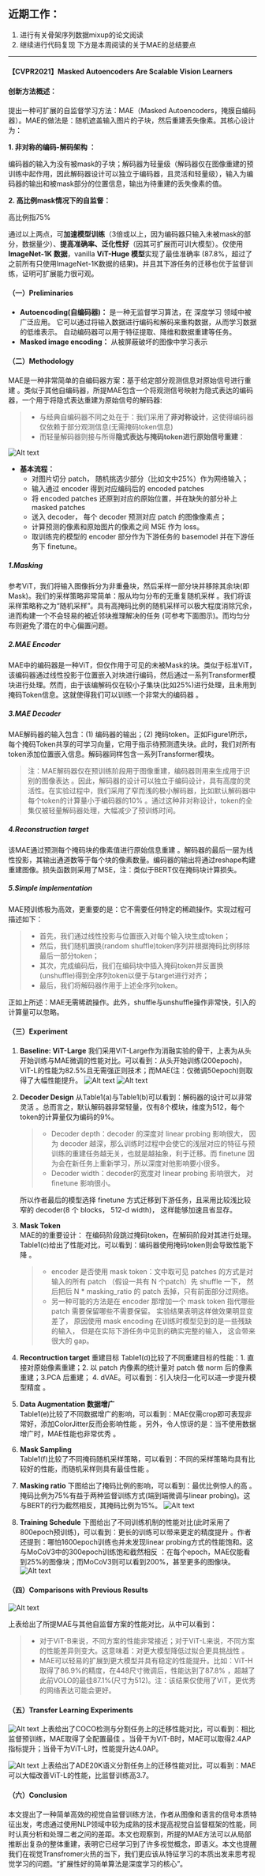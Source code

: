 ## 近期工作：

1. 进行有关骨架序列数据mixup的论文阅读
2. 继续进行代码复现
下方是本周阅读的关于MAE的总结要点

---

#### 【CVPR2021】Masked Autoencoders Are Scalable Vision Learners

####  创新方法概述：
提出一种可扩展的自监督学习方法：MAE（Masked Autoencoders，掩膜自编码器）。MAE的做法是：随机遮盖输入图片的子块，然后重建丢失像素。其核心设计为：
 
<strong>1. 非对称的编码-解码架构 ：</strong>

编码器的输入为没有被mask的子块；解码器为轻量级（解码器仅在图像重建的预训练中起作用，因此解码器设计可以独立于编码器，且灵活和轻量级），输入为编码器的输出和被mask部分的位置信息，输出为待重建的丢失像素的值。 

**2. 高比例mask情况下的自监督：**

  高比例指75%



通过以上两点，可**加速模型训练**（3倍或以上，因为编码器只输入未被mask的部分，数据量少）、**提高准确率、泛化性好**（因其可扩展而可训大模型）。仅使用 **ImageNet-1K 数据**，vanilla **ViT-Huge 模型**实现了最佳准确率 (87.8%，超过了之前所有只使用ImageNet-1K数据的结果)。并且其下游任务的迁移也优于监督训练，证明可扩展能力很可观。 
    


#### （一）Preliminaries

- **Autoencoding(自编码器)：** 是一种无监督学习算法，在 深度学习 领域中被广泛应用。 它可以通过将输入数据进行编码和解码来重构数据，从而学习数据的低维表示。 自动编码器可以用于特征提取、降维和数据重建等任务。
- **Masked image encoding：** 从被屏蔽破坏的图像中学习表示


#### （二）Methodology
MAE是一种非常简单的自编码器方案：基于给定部分观测信息对原始信号进行重建 。类似于其他自编码器，所提MAE包含一个将观测信号映射为隐式表达的编码器，一个用于将隐式表达重建为原始信号的解码器:
> - 与经典自编码器不同之处在于：我们采用了**非对称设计**，这使得编码器仅依赖于部分观测信息(无需掩码token信息)
> - 而轻量解码器则接与所得**隐式表达与掩码token进行原始信号重建**：

![Alt text](image-7.png)

- **基本流程：**
    - 对图片切分 patch， 随机挑选少部分（比如文中25%）作为网络输入；
    - 输入通过 encoder 得到对应编码后的 encoded patches
    - 将 encoded patches 还原到对应的原始位置，并在缺失的部分补上 masked patches
    - 送入 decoder， 每个 decoder 预测对应 patch 的图像像素点；
    - 计算预测的像素和原始图片的像素之间 MSE 作为 loss。
    - 取训练完的模型的 encoder 部分作为下游任务的 basemodel 并在下游任务下 finetune。

##### 1.Masking  
参考ViT，我们将输入图像拆分为非重叠块，然后采样一部分块并移除其余块(即Mask)。我们的采样策略非常简单：服从均匀分布的无重复随机采样 。我们将该采样策略称之为“随机采样”。具有高掩码比例的随机采样可以极大程度消除冗余，进而构建一个不会轻易的被近邻块推理解决的任务 (可参考下面图示)。而均匀分布则避免了潜在的中心偏置问题。
##### 2.MAE Encoder  
MAE中的编码器是一种ViT，但仅作用于可见的未被Mask的块。类似于标准ViT，该编码器通过线性投影于位置嵌入对块进行编码，然后通过一系列Transformer模块进行处理。然而，由于该编解码仅在较小子集块(比如25%)进行处理，且未用到掩码Token信息。这就使得我们可以训练一个非常大的编码器 。

##### 3.MAE Decoder  
MAE解码器的输入包含：(1) 编码器的输出；(2) 掩码token。正如Figure1所示，每个掩码Token共享的可学习向量，它用于指示待预测遗失块。此时，我们对所有token添加位置嵌入信息。解码器同样包含一系列Transformer模块。

>注：MAE解码器仅在预训练阶段用于图像重建，编码器则用来生成用于识别的图像表达 。因此，解码器的设计可以独立于编码设计，具有高度的灵活性。在实验过程中，我们采用了窄而浅的极小解码器，比如默认解码器中每个token的计算量小于编码器的10% 。通过这种非对称设计，token的全集仅被轻量解码器处理，大幅减少了预训练时间。

##### 4.Reconstruction target  
该MAE通过预测每个掩码块的像素值进行原始信息重建 。解码器的最后一层为线性投影，其输出通道数等于每个块的像素数量。编码器的输出将通过reshape构建重建图像。损失函数则采用了MSE，注：类似于BERT仅在掩码块计算损失。

##### 5.Simple implementation  
MAE预训练极为高效，更重要的是：它不需要任何特定的稀疏操作。实现过程可描述如下：
> - 首先，我们通过线性投影与位置嵌入对每个输入块生成token；
> - 然后，我们随机置换(random shuffle)token序列并根据掩码比例移除最后一部分token；
> - 其次，完成编码后，我们在编码块中插入掩码token并反置换(unshuffle)得到全序列token以便于与target进行对齐；
> - 最后，我们将解码器作用于上述全序列token。

正如上所述：MAE无需稀疏操作。此外，shuffle与unshuffle操作非常快，引入的计算量可以忽略。


#### （三）Experiment
1. **Baseline: ViT-Large**
  我们采用ViT-Large作为消融实验的骨干，上表为从头开始训练与MAE微调的性能对比。可以看到：从头开始训练(200epoch)，ViT-L的性能为82.5%且无需强正则技术；而MAE(注：仅微调50epoch)则取得了大幅性能提升。
![Alt text](image.png)
![Alt text](image-2.png)
2. **Decoder Design**
  从Table1(a)与Table1(b)可以看到：解码器的设计可以非常灵活 。总而言之，默认解码器非常轻量，仅有8个模块，维度为512，每个token的计算量仅为编码的9%。

    > - Decoder depth：decoder 的深度对 linear probing 影响很大， 因为 decoder 越深，那么训练时过程中会使它的浅层对应的特征与预训练的重建任务越无关，也就是越抽象，利于迁移。而 finetune 因为会在新任务上重新学习，所以深度对他影响要小很多。
    > - Decoder width：decoder的宽度对 linear probing 影响很大， 对finetune 影响很小。

    所以作者最后的模型选择 finetune 方式迁移到下游任务，且采用比较浅比较窄的 decoder(8 个 blocks， 512-d width)， 这样能够加速且省显存。

3. **Mask Token**  
MAE的的重要设计： 在编码阶段跳过掩码token，在解码阶段对其进行处理。Table1(c)给出了性能对比，可以看到：编码器使用掩码token则会导致性能下降 。

    > - encoder 是否使用 mask token：文中取可见 patches 的方式是对输入的所有 patch （假设一共有 N 个patch）先 shuffle 一下， 然后把后 N * masking_ratio 的 patch 丢掉，只有前面部分过网络。
    > - 另一种可能的方法是在 encoder 那增加一个 mask token 指代哪些 patch 需要保留哪些不需要保留。 实验结果表明这样做效果明显变差了， 原因使用 mask encoding 在训练时模型见到的是一些残缺的输入， 但是在实际下游任务中见到的确实完整的输入， 这会带来很大的 gap。

4. **Recontruction target**
 重建目标 Table1(d)比较了不同重建目标的性能：1. 直接对原始像素重建；2. 以 patch 内像素的统计量对 patch 做 norm 后的像素重建；3.PCA 后重建； 4. dVAE。可以看到：引入块归一化可以进一步提升模型精度 。

5. **Data Augmentation 数据增广**  
   Table1(e)比较了不同数据增广的影响，可以看到：MAE仅需crop即可表现非常好，添加ColorJitter反而会影响性能 。另外，令人惊讶的是：当不使用数据增广时，MAE性能也非常优秀 。

6. **Mask Sampling**  
    Table1(f)比较了不同掩码随机采样策略，可以看到：不同的采样策略均具有比较好的性能，而随机采样则具有最佳性能 。

7. **Masking  ratio**
   下图给出了掩码比例的影响，可以看到：最优比例惊人的高 。掩码比例为75%有益于两种监督训练方式(端到端微调与linear probing)。这与BERT的行为截然相反，其掩码比例为15%。
   ![Alt text](image-1.png)

8. **Training Schedule**
    下图给出了不同训练机制的性能对比(此时采用了800epoch预训练)，可以看到：更长的训练可以带来更定的精度提升 。作者还提到：哪怕1600epoch训练也并未发现linear probing方式的性能饱和。这与MoCoV3中的300epoch训练饱和截然相反 ：在每个epoch，MAE仅能看到25%的图像块；而MoCoV3则可以看到200%，甚至更多的图像块。
    ![Alt text](image-3.png)


#### （四）Comparisons with Previous Results
![Alt text](image-4.png)

上表给出了所提MAE与其他自监督方案的性能对比，从中可以看到：

 > - 对于ViT-B来说，不同方案的性能非常接近；对于ViT-L来说，不同方案的性能差异则变大。这意味着：对更大模型降低过拟合更具挑战性 。
 > - MAE可以轻易的扩展到更大模型并具有稳定的性能提升。比如：ViT-H取得了86.9%的精度，在448尺寸微调后，性能达到了87.8% ，超越了此前VOLO的最佳87.1%(尺寸为512)。注：该结果仅使用了ViT，更优秀的网络表达可能会更好。

#### （五）Transfer Learning Experiments

![Alt text](image-5.png)
上表给出了COCO检测与分割任务上的迁移性能对比，可以看到：相比监督预训练，MAE取得了全配置最佳 。当骨干为ViT-B时，MAE可以取得2.4AP指标提升；当骨干为ViT-L时，性能提升达4.0AP。

![Alt text](image-6.png)
上表给出了ADE20K语义分割任务上的迁移性能对比，可以看到：MAE可以大幅改善ViT-L的性能，比监督训练高3.7。


#### （六）Conclusion
本文提出了一种简单高效的视觉自监督训练方法，作者从图像和语言的信号本质特征出发，考虑通过使用NLP领域中较为成熟的技术提高视觉自监督框架的性能，同时认真分析和处理二者之间的差距。本文也观察到，所提的MAE方法可以从局部推断出复杂的整体重建，表明它已经学习到了许多视觉概念，即语义。本文也提醒我们在视觉Transfromer火热的当下，我们更应该从特征学习的本质出发来思考视觉学习的问题。“扩展性好的简单算法是深度学习的核心”。
